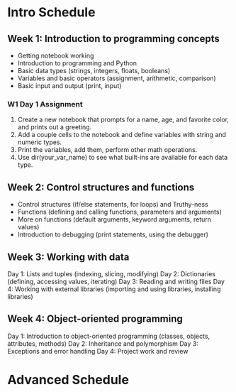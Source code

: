 # Intro Schedule
## Week 1: Introduction to programming concepts
* Getting notebook working
* Introduction to programming and Python
* Basic data types (strings, integers, floats, booleans)
* Variables and basic operators (assignment, arithmetic, comparison)
* Basic input and output (print, input)

### W1 Day 1 Assignment
1. Create a new notebook that prompts for a name, age, and favorite color, and prints out a greeting. 
2. Add a couple cells to the notebook and define variables with string and numeric types.
3. Print the variables, add them, perform other math operations. 
4. Use dir(your_var_name) to see what built-ins are available for each data type.

## Week 2: Control structures and functions
* Control structures (if/else statements, for loops) and Truthy-ness
* Functions (defining and calling functions, parameters and arguments)
* More on functions (default arguments, keyword arguments, return values)
* Introduction to debugging (print statements, using the debugger)

## Week 3: Working with data
Day 1: Lists and tuples (indexing, slicing, modifying)
Day 2: Dictionaries (defining, accessing values, iterating)
Day 3: Reading and writing files
Day 4: Working with external libraries (importing and using libraries, installing libraries)

## Week 4: Object-oriented programming
Day 1: Introduction to object-oriented programming (classes, objects, attributes, methods)
Day 2: Inheritance and polymorphism
Day 3: Exceptions and error handling
Day 4: Project work and review

# Advanced Schedule
